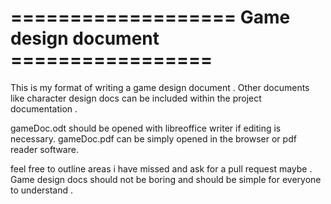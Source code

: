 # =================== Game design document  =================
This is my format of writing a game design document . 
Other documents like character design docs can be included within the project documentation . 


gameDoc.odt should be opened with libreoffice writer if editing is necessary. 
gameDoc.pdf can be simply opened in the browser or pdf reader software. 

feel free to outline areas i have missed and ask for a pull request maybe . Game design docs should not be boring and should be simple for everyone to understand . 
